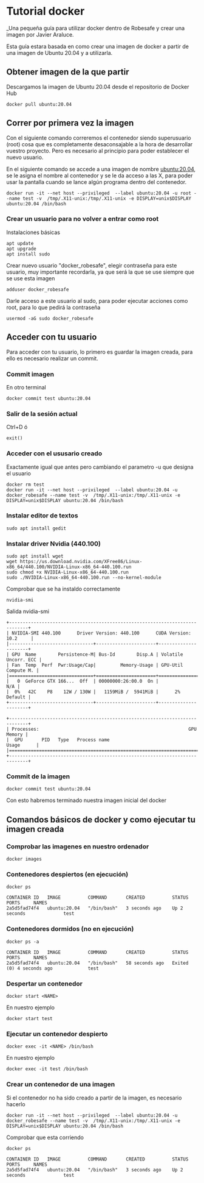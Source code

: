 # Tutorial docker 

_Una pequeña guía para utilizar docker dentro de Robesafe y crear una imagen por Javier Araluce.

Esta guía estara basada en como crear una imagen de docker a partir de una imagen de Ubuntu 20.04 y a utilizarla.

## Obtener imagen de la que partir 
Descargamos la imagen de Ubuntu 20.04 desde el repositorio de Docker Hub
```
docker pull ubuntu:20.04
```

## Correr por primera vez la imagen 

Con el siguiente comando correremos el contenedor siendo superusuario (root) cosa que es completamente desaconsajable a la hora de desarrollar vuestro proyecto. Pero es necesario al principio para poder establecer el nuevo usuario.

En el siguiente comando se accede a una imagen de nombre <ubuntu:20.04>, se le asigna el nombre <test> al contenedor y se le da acceso a las X, para poder usar la pantalla cuando se lance algún programa dentro del contenedor.
```
docker run -it --net host --privileged  --label ubuntu:20.04 -u root --name test -v  /tmp/.X11-unix:/tmp/.X11-unix -e DISPLAY=unix$DISPLAY ubuntu:20.04 /bin/bash
```


### Crear un usuario para no volver a entrar como root

Instalaciones básicas 
```
apt update
apt upgrade
apt install sudo
```
Crear nuevo usuario "docker_robesafe", elegir contraseña para este usuario, muy importante recordarla, ya que será la que se use siempre que se use esta imagen 
```
adduser docker_robesafe
```
Darle acceso a este usuario al sudo, para poder ejecutar acciones como root, para lo que pedirá la contraseña 
```
usermod -aG sudo docker_robesafe
```

## Acceder con tu usuario
Para acceder con tu usuario, lo primero es guardar la imagen creada, para ello es necesario realizar un commit.

### Commit imagen 
En otro terminal 
```
docker commit test ubuntu:20.04 
```

### Salir de la sesión actual
Ctrl+D 
ó
```
exit()
```
### Acceder con el ususario creado
Exactamente igual que antes pero cambiando el parametro -u que designa el usuario 
```
docker rm test
docker run -it --net host --privileged  --label ubuntu:20.04 -u docker_robesafe --name test -v  /tmp/.X11-unix:/tmp/.X11-unix -e DISPLAY=unix$DISPLAY ubuntu:20.04 /bin/bash
```

### Instalar editor de textos
```
sudo apt install gedit
```

### Instalar driver Nvidia (440.100)

```
sudo apt install wget
wget https://us.download.nvidia.com/XFree86/Linux-x86_64/440.100/NVIDIA-Linux-x86_64-440.100.run
sudo chmod +x NVIDIA-Linux-x86_64-440.100.run 
sudo ./NVIDIA-Linux-x86_64-440.100.run --no-kernel-module
```
Comprobar que se ha instaldo correctamente 
```
nvidia-smi
```
Salida nvidia-smi
```
+-----------------------------------------------------------------------------+
| NVIDIA-SMI 440.100      Driver Version: 440.100      CUDA Version: 10.2     |
|-------------------------------+----------------------+----------------------+
| GPU  Name        Persistence-M| Bus-Id        Disp.A | Volatile Uncorr. ECC |
| Fan  Temp  Perf  Pwr:Usage/Cap|         Memory-Usage | GPU-Util  Compute M. |
|===============================+======================+======================|
|   0  GeForce GTX 166...  Off  | 00000000:26:00.0  On |                  N/A |
|  0%   42C    P8    12W / 130W |   1159MiB /  5941MiB |      2%      Default |
+-------------------------------+----------------------+----------------------+
                                                                               
+-----------------------------------------------------------------------------+
| Processes:                                                       GPU Memory |
|  GPU       PID   Type   Process name                             Usage      |
|=============================================================================|
+-----------------------------------------------------------------------------+
```
### Commit de la imagen 
```
docker commit test ubuntu:20.04 
```

Con esto habremos terminado nuestra imagen inicial del docker 

## Comandos básicos de docker y como ejecutar tu imagen creada

### Comprobar las imagenes en nuestro ordenador 
```
docker images
```


### Contenedores despiertos (en ejecución)
```
docker ps
```

```
CONTAINER ID   IMAGE          COMMAND       CREATED          STATUS          PORTS     NAMES
2a5d5fad74f4   ubuntu:20.04   "/bin/bash"   3 seconds ago    Up 2 seconds              test
```

### Contenedores dormidos (no en ejecución)

```
docker ps -a 
```

```
CONTAINER ID   IMAGE          COMMAND       CREATED          STATUS                     PORTS     NAMES
2a5d5fad74f4   ubuntu:20.04   "/bin/bash"   58 seconds ago   Exited (0) 4 seconds ago             test
```

### Despertar un contenedor 

```
docker start <NAME>
```
En nuestro ejemplo
```
docker start test
```

### Ejecutar un contenedor despierto 
```
docker exec -it <NAME> /bin/bash
```
En nuestro ejemplo
```
docker exec -it test /bin/bash
```
### Crear un contenedor de una imagen 
Si el contenedor no ha sido creado a partir de la imagen, es necesario hacerlo

```
docker run -it --net host --privileged  --label ubuntu:20.04 -u docker_robesafe --name test -v  /tmp/.X11-unix:/tmp/.X11-unix -e DISPLAY=unix$DISPLAY ubuntu:20.04 /bin/bash
```
Comprobar que esta corriendo 
```
docker ps
```

```
CONTAINER ID   IMAGE          COMMAND       CREATED          STATUS          PORTS     NAMES
2a5d5fad74f4   ubuntu:20.04   "/bin/bash"   3 seconds ago    Up 2 seconds              test
```

